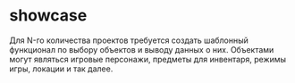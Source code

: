 # showcase
Для N-го количества проектов требуется создать шаблонный функционал по выбору объектов и выводу данных о них. Объектами могут являться игровые персонажи, предметы для инвентаря, режимы игры, локации и так далее.
